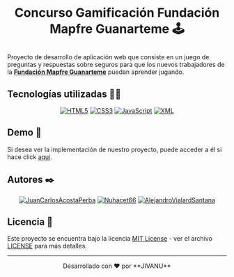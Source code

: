 <h1 align="center">

Concurso Gamificación Fundación Mapfre Guanarteme 🕹️

</h1>

Proyecto de desarrollo de aplicación web que consiste en un juego de preguntas y respuestas sobre seguros para que los nuevos trabajadores de la [**Fundación Mapfre Guanarteme**](https://www.fundacionmapfreguanarteme.org/) puedan aprender jugando.

## Tecnologías utilizadas 👨‍💻

<div align="center">

[![HTML5](https://img.shields.io/badge/-HTML5-black?style=flat&logo=html5)](https://html.spec.whatwg.org/multipage/)
[![CSS3](https://img.shields.io/badge/-CSS3-black?style=flat&logo=css3&logoColor=blue)](https://www.w3.org/TR/CSS/#css)
[![JavaScript](https://img.shields.io/badge/-JavaScript-black?style=flat&logo=javascript)](https://developer.mozilla.org/es/docs/Web/JavaScript)
[![XML](https://img.shields.io/badge/-XML-black?style=flat&logo=xml)](https://www.w3.org/XML/)

</div>

## Demo 🚀

Si desea ver la implementación de nuestro proyecto, puede acceder a él si hace click [aquí](#).

## Autores ✒️
<div align="center">

[![JuanCarlosAcostaPerba](https://img.shields.io/badge/-JuanCarlosAcostaPeraba-black?style=flat&logo=github)](https://github.com/JuanCarlosAcostaPeraba)
[![Nuhacet66](https://img.shields.io/badge/-nuhacet66-black?style=flat&logo=github)](https://github.com/nuhacet66)
[![AlejandroVialardSantana](https://img.shields.io/badge/-AlejandroVialardSantana-black?style=flat&logo=github)](https://github.com/AlejandroVialardSantana)

</div>

## Licencia 📄

Este proyecto se encuentra bajo la licencia [MIT License](https://opensource.org/licenses/MIT) - ver el archivo [LICENSE](LICENSE) para más detalles.

---
<div align="center">
Desarrollado con ❤️ por **JIVANU**
</div>